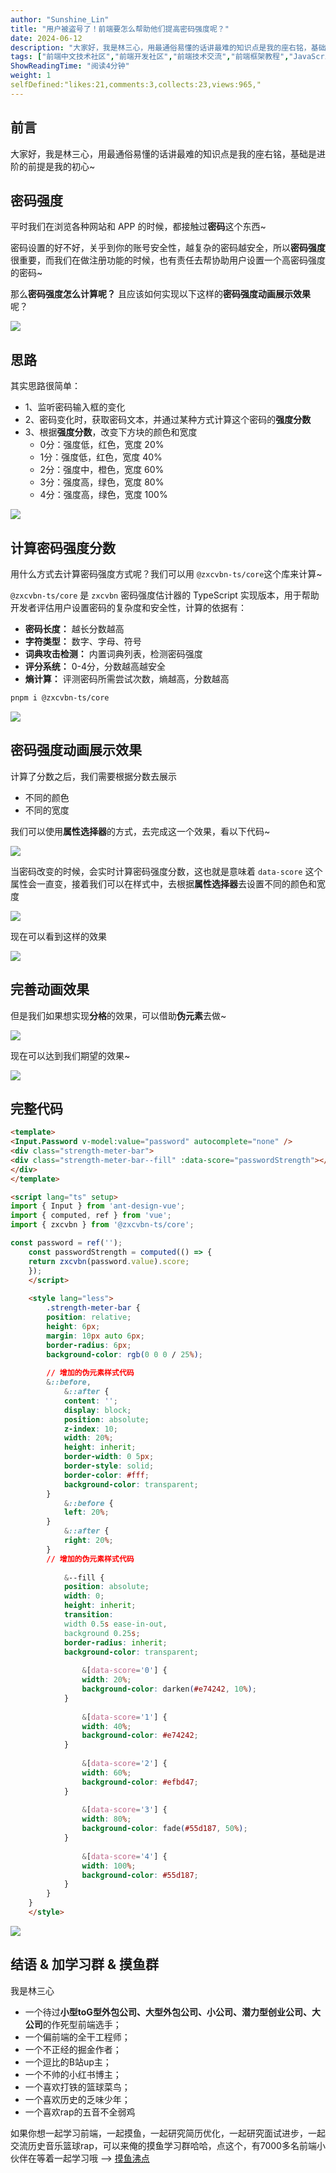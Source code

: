 ```yaml
---
author: "Sunshine_Lin"
title: "用户被盗号了！前端要怎么帮助他们提高密码强度呢？"
date: 2024-06-12
description: "大家好，我是林三心，用最通俗易懂的话讲最难的知识点是我的座右铭，基础是进阶的前提是我的初心~ 密码强度 平时我们在浏览各种网站和 APP 的时候，都接触过密码这个东西~ 密码设置的好不好，关乎到"
tags: ["前端中文技术社区","前端开发社区","前端技术交流","前端框架教程","JavaScript 学习资源","CSS 技巧与最佳实践","HTML5 最新动态","前端工程师职业发展","开源前端项目","前端技术趋势"]
ShowReadingTime: "阅读4分钟"
weight: 1
selfDefined:"likes:21,comments:3,collects:23,views:965,"
---
```

前言
--

大家好，我是林三心，用最通俗易懂的话讲最难的知识点是我的座右铭，基础是进阶的前提是我的初心~

密码强度
----

平时我们在浏览各种网站和 APP 的时候，都接触过**密码**这个东西~

密码设置的好不好，关乎到你的账号安全性，越复杂的密码越安全，所以**密码强度**很重要，而我们在做注册功能的时候，也有责任去帮协助用户设置一个高密码强度的密码~

那么**密码强度怎么计算呢？** 且应该如何实现以下这样的**密码强度动画展示效果**呢？

![](/images/jueJin/95d83acbd99444b.png)

思路
--

其实思路很简单：

*   1、监听密码输入框的变化
*   2、密码变化时，获取密码文本，并通过某种方式计算这个密码的**强度分数**
*   3、根据**强度分数**，改变下方块的颜色和宽度
    *   0分：强度低，红色，宽度 20%
    *   1分：强度低，红色，宽度 40%
    *   2分：强度中，橙色，宽度 60%
    *   3分：强度高，绿色，宽度 80%
    *   4分：强度高，绿色，宽度 100%

![](/images/jueJin/422aa2afe8444df.png)

计算密码强度分数
--------

用什么方式去计算密码强度方式呢？我们可以用 `@zxcvbn-ts/core`这个库来计算~

`@zxcvbn-ts/core` 是 `zxcvbn` 密码强度估计器的 TypeScript 实现版本，用于帮助开发者评估用户设置密码的复杂度和安全性，计算的依据有：

*   **密码长度：** 越长分数越高
*   **字符类型：** 数字、字母、符号
*   **词典攻击检测：** 内置词典列表，检测密码强度
*   **评分系统：** 0-4分，分数越高越安全
*   **熵计算：** 评测密码所需尝试次数，熵越高，分数越高

```bash
pnpm i @zxcvbn-ts/core
```

![](/images/jueJin/79dd3624b59341c.png)

密码强度动画展示效果
----------

计算了分数之后，我们需要根据分数去展示

*   不同的颜色
*   不同的宽度

我们可以使用**属性选择器**的方式，去完成这一个效果，看以下代码~

![](/images/jueJin/ef95cf81fb15439.png)

当密码改变的时候，会实时计算密码强度分数，这也就是意味着 `data-score` 这个属性会一直变，接着我们可以在样式中，去根据**属性选择器**去设置不同的颜色和宽度

![](/images/jueJin/96e0fe183a14467.png)

现在可以看到这样的效果

![](/images/jueJin/e67b8abd0a8746f.png)

完善动画效果
------

但是我们如果想实现**分格**的效果，可以借助**伪元素**去做~

![](/images/jueJin/119438b1b5434a7.png)

现在可以达到我们期望的效果~

![](/images/jueJin/39a9b816d82e4f7.png)

完整代码
----

```html
<template>
<Input.Password v-model:value="password" autocomplete="none" />
<div class="strength-meter-bar">
<div class="strength-meter-bar--fill" :data-score="passwordStrength"></div>
</div>
</template>

<script lang="ts" setup>
import { Input } from 'ant-design-vue';
import { computed, ref } from 'vue';
import { zxcvbn } from '@zxcvbn-ts/core';

const password = ref('');
    const passwordStrength = computed(() => {
    return zxcvbn(password.value).score;
    });
    </script>
    
    <style lang="less">
        .strength-meter-bar {
        position: relative;
        height: 6px;
        margin: 10px auto 6px;
        border-radius: 6px;
        background-color: rgb(0 0 0 / 25%);
        
        // 增加的伪元素样式代码
        &::before,
            &::after {
            content: '';
            display: block;
            position: absolute;
            z-index: 10;
            width: 20%;
            height: inherit;
            border-width: 0 5px;
            border-style: solid;
            border-color: #fff;
            background-color: transparent;
        }
            &::before {
            left: 20%;
        }
            &::after {
            right: 20%;
        }
        // 增加的伪元素样式代码
        
            &--fill {
            position: absolute;
            width: 0;
            height: inherit;
            transition:
            width 0.5s ease-in-out,
            background 0.25s;
            border-radius: inherit;
            background-color: transparent;
            
                &[data-score='0'] {
                width: 20%;
                background-color: darken(#e74242, 10%);
            }
            
                &[data-score='1'] {
                width: 40%;
                background-color: #e74242;
            }
            
                &[data-score='2'] {
                width: 60%;
                background-color: #efbd47;
            }
            
                &[data-score='3'] {
                width: 80%;
                background-color: fade(#55d187, 50%);
            }
            
                &[data-score='4'] {
                width: 100%;
                background-color: #55d187;
            }
        }
    }
    </style>
```

![](/images/jueJin/0764b891dd4d4cf.png)

结语 & 加学习群 & 摸鱼群
---------------

我是林三心

*   一个待过**小型toG型外包公司、大型外包公司、小公司、潜力型创业公司、大公司**的作死型前端选手；
*   一个偏前端的全干工程师；
*   一个不正经的掘金作者；
*   一个逗比的B站up主；
*   一个不帅的小红书博主；
*   一个喜欢打铁的篮球菜鸟；
*   一个喜欢历史的乏味少年；
*   一个喜欢rap的五音不全弱鸡

如果你想一起学习前端，一起摸鱼，一起研究简历优化，一起研究面试进步，一起交流历史音乐篮球rap，可以来俺的摸鱼学习群哈哈，点这个，有7000多名前端小伙伴在等着一起学习哦 --> [摸鱼沸点](https://juejin.cn/pin/7035153948126216206 "https://juejin.cn/pin/7035153948126216206")